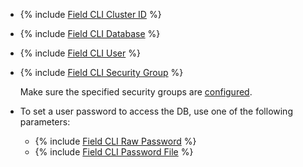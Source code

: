 * {% include [Field CLI Cluster ID](../../fields/common/cli/cluster-id.md) %}
* {% include [Field CLI Database](../../fields/common/cli/database.md) %}
* {% include [Field CLI User](../../fields/common/cli/username.md) %}
* {% include [Field CLI Security Group](../../fields/common/cli/security-group.md) %}

   Make sure the specified security groups are [configured](../../../../managed-clickhouse/operations/connect.md#configuring-security-groups).


* To set a user password to access the DB, use one of the following parameters:

    * {% include [Field CLI Raw Password](../../fields/common/cli/raw-password.md) %}
    * {% include [Field CLI Password File](../../fields/common/cli/password-file.md) %}
